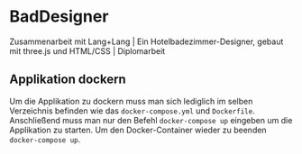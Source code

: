 # BadDesigner

Zusammenarbeit mit Lang+Lang | Ein Hotelbadezimmer-Designer, gebaut mit three.js und HTML/CSS | Diplomarbeit






## Applikation dockern
Um die Applikation zu dockern muss man sich lediglich  im selben Verzeichnis befinden wie das ``docker-compose.yml`` und  ``Dockerfile``. Anschließend muss man nur den Befehl `docker-compose up` eingeben um die Applikation zu starten. Um den Docker-Container wieder zu beenden `docker-compose up`.
